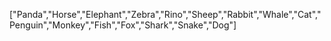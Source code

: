 ["Panda","Horse","Elephant","Zebra","Rino","Sheep","Rabbit","Whale","Cat","Penguin","Monkey","Fish","Fox","Shark","Snake","Dog"]